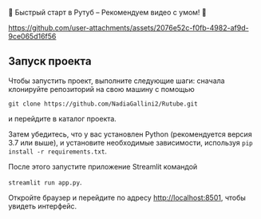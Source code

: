🌟 Быстрый старт в Рутуб – Рекомендуем видео с умом! 🚀

https://github.com/user-attachments/assets/2076e52c-f0fb-4982-af9d-9ce065d16f56

## Запуск проекта

Чтобы запустить проект, выполните следующие шаги: сначала клонируйте репозиторий на свою машину с помощью

`git clone https://github.com/NadiaGallini2/Rutube.git` 

и перейдите в каталог проекта. 

Затем убедитесь, что у вас установлен Python (рекомендуется версия 3.7 или выше), и установите необходимые зависимости, используя 
`pip install -r requirements.txt`. 

После этого запустите приложение Streamlit командой 

`streamlit run app.py`. 

Откройте браузер и перейдите по адресу [http://localhost:8501](http://localhost:8501), чтобы увидеть интерфейс.

